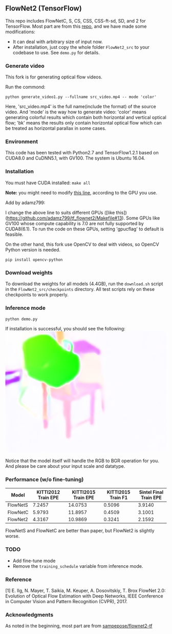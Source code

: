 ## FlowNet2 (TensorFlow)

This repo includes FlowNetC, S, CS, CSS, CSS-ft-sd, SD, and 2 for TensorFlow. Most part are from this [repo](https://github.com/sampepose/flownet2-tf), and we have made some modifications:
* It can deal with arbitrary size of input now.
* After installation, just copy the whole folder `FlowNet2_src` to your codebase to use. See `demo.py` for details.

### Generate video
This fork is for generating optical flow videos.

Run the commond: 
```
python generate_video1.py --fullname src_video.mp4 -- mode 'color'
```

Here, 'src_video.mp4' is the full name(include the format) of the source video. 
And 'mode' is the way how to generate video: 'color' means generating colorful results which contain both horizontal and vertical optical flow; 'bk' means the results only contain horizontal optical flow which can be treated as horizontal parallax in some cases.

### Environment

This code has been tested with Python2.7 and TensorFlow1.2.1 based on CUDA8.0 and CuDNN5.1, with GV100. The system is Ubuntu 16.04.

### Installation

You must have CUDA installed: `make all`

**Note:** you might need to modify [this line](https://github.com/vt-vl-lab/tf_flownet2/blob/master/Makefile#L13), according to the GPU you use.

Add by adamz799:

I change the above line to suits different GPUs ([like this])(https://github.com/adamz799/tf_flownet2/Makefile#13). Some GPUs like GV100 whose compute capability is 7.0 are not fully supported by CUDA8(6.1). To run the code on these GPUs, setting 'gpucflag' to default is feasible.

On the other hand, this fork use OpenCV to deal with videos, so OpenCV Python version is needed.
```
pip install opencv-python
```

### Download weights
To download the weights for all models (4.4GB), run the `download.sh` script in the `FlowNet2_src/checkpoints` directory. All test scripts rely on these checkpoints to work properly.


### Inference mode

```
python demo.py
```

If installation is successful, you should see the following:
![FlowNet2 Sample Prediction](/FlowNet2_src/example/0flow-pred-flownet2.png?raw=true)

Notice that the model itself will handle the RGB to BGR operation for you. And please be care about your input scale and datatype.


### Performance (w/o fine-tuning)

| Model       | KITTI2012 Train EPE     |  KITTI2015 Train EPE     |  KITTI2015 Train F1     |  Sintel Final Train EPE |
|-------------|--------|--------|--------|--------|
| FlowNetS       | 7.2457     |  14.0753     |  0.5096     |  3.9140     |
| FlowNetC       | 5.9793    |  11.8957     |  0.4509     |  3.1001     |
| FlowNet2       | 4.3167     |  10.9869     |  0.3241     |  2.1592     |

FlowNetS and FlowNetC are better than paper, but FlowNet2 is slightly worse.

### TODO
* Add fine-tune mode
* Remove the `training_schedule` variable from inference mode.


### Reference
[1] E. Ilg, N. Mayer, T. Saikia, M. Keuper, A. Dosovitskiy, T. Brox
FlowNet 2.0: Evolution of Optical Flow Estimation with Deep Networks,
IEEE Conference in Computer Vision and Pattern Recognition (CVPR), 2017.

### Acknowledgments
As noted in the beginning, most part are from [sampepose/flownet2-tf](https://github.com/sampepose/flownet2-tf)
